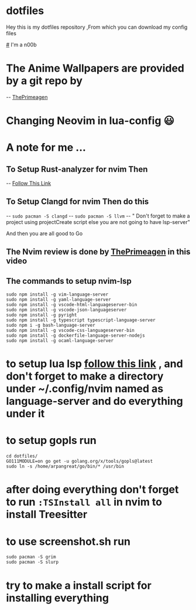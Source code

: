 # dotfiles

Hey this is my dotfiles repository ,From which you can download my config files

[#](#) I'm a n00b

# The Anime Wallpapers are provided by a git repo by

-- [ThePrimeagen](https://hub.com/ThePrimeagen/anime)

# Changing Neovim in lua-config :smiley:

# A note for me ...

## To Setup Rust-analyzer for nvim Then

-- [Follow This Link](https://sharksforarms.dev/posts/neovim-rust/)

## To Setup Clangd for nvim Then do this

-- `sudo pacman -S clangd`
-- `sudo pacman -S llvm`
-- " Don't forget to make a project using projectCreate script else you are not going to have lsp-server"

And then you are all good to Go

## The Nvim review is done by [ThePrimeagen](github.com/ThePrimeagen) in this video

## The commands to setup nvim-lsp
```shell
sudo npm install -g vim-language-server
sudo npm install -g yaml-language-server
sudo npm install -g vscode-html-languageserver-bin
sudo npm install -g vscode-json-languageserver
sudo npm install -g pyright
sudo npm install -g typescript typescript-language-server
sudo npm i -g bash-language-server
sudo npm install -g vscode-css-languageserver-bin
sudo npm install -g dockerfile-language-server-nodejs
sudo npm install -g ocaml-language-server
```
# to setup lua lsp [follow this link](https://github.com/sumneko/lua-language-server/wiki/Build-and-Run-(Standalone)) , and don't forget to make a directory under ~/.config/nvim named as language-server and do everything under it 

# to setup gopls run 
```shell
cd dotfiles/
GO111MODULE=on go get -u golang.org/x/tools/gopls@latest
sudo ln -s /home/arpangreat/go/bin/* /usr/bin
```
# after doing everything don't forget to run ```:TSInstall all``` in nvim to install Treesitter

# to use screenshot.sh run
```shell
sudo pacman -S grim
sudo pacman -S slurp
```
# try to make a install script for installing everything
